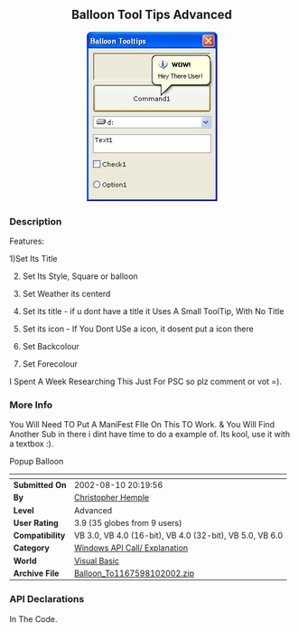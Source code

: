 ﻿<div align="center">

## Balloon Tool Tips Advanced

<img src="PIC20028102320492990.JPG">
</div>

### Description

Features:

1)Set Its Title

2) Set Its Style, Square or balloon

3) Set Weather its centerd

4) Set its title - if u dont have a title it Uses A Small ToolTip, With No Title

5) Set its icon - If You Dont USe a icon, it dosent put a icon there

6) Set Backcolour

7) Set Forecolour

I Spent A Week Researching This Just For PSC so plz comment or vot =).
 
### More Info
 
You Will Need TO Put A ManiFest FIle On This TO Work. & You Will Find Another Sub in there i dint have time to do a example of. Its kool, use it with a textbox :).

Popup Balloon


<span>             |<span>
---                |---
**Submitted On**   |2002-08-10 20:19:56
**By**             |[Christopher Hemple](https://github.com/Planet-Source-Code/PSCIndex/blob/master/ByAuthor/christopher-hemple.md)
**Level**          |Advanced
**User Rating**    |3.9 (35 globes from 9 users)
**Compatibility**  |VB 3\.0, VB 4\.0 \(16\-bit\), VB 4\.0 \(32\-bit\), VB 5\.0, VB 6\.0
**Category**       |[Windows API Call/ Explanation](https://github.com/Planet-Source-Code/PSCIndex/blob/master/ByCategory/windows-api-call-explanation__1-39.md)
**World**          |[Visual Basic](https://github.com/Planet-Source-Code/PSCIndex/blob/master/ByWorld/visual-basic.md)
**Archive File**   |[Balloon\_To1167598102002\.zip](https://github.com/Planet-Source-Code/christopher-hemple-balloon-tool-tips-advanced__1-37823/archive/master.zip)

### API Declarations

In The Code.





